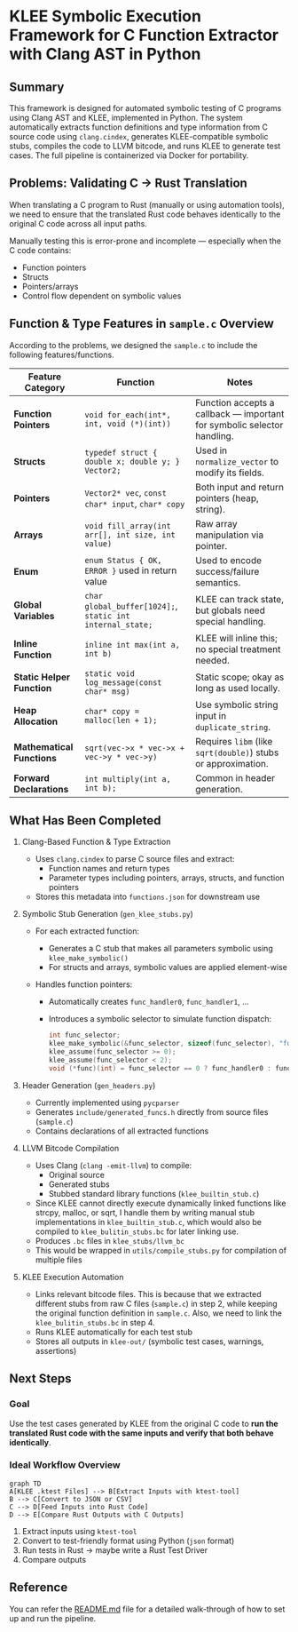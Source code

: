 # KLEE Symbolic Execution Framework for C Function Extractor with Clang AST in Python

## Summary
This framework is designed for automated symbolic testing of C programs using Clang AST and KLEE, implemented in Python. The system automatically extracts function definitions and type information from C source code using `clang.cindex`, generates KLEE-compatible symbolic stubs, compiles the code to LLVM bitcode, and runs KLEE to generate test cases. The full pipeline is containerized via Docker for portability.

## Problems: Validating C → Rust Translation
When translating a C program to Rust (manually or using automation tools), we need to ensure that the translated Rust code behaves identically to the original C code across all input paths.

Manually testing this is error-prone and incomplete — especially when the C code contains:
- Function pointers
- Structs
- Pointers/arrays
- Control flow dependent on symbolic values

## Function & Type Features in `sample.c` Overview

According to the problems, we designed the `sample.c` to include the following features/functions.

| Feature Category             |  Function                                        | Notes                                                                   |
| ---------------------------- | --------------------------------------------------------- | ----------------------------------------------------------------------- |
| **Function Pointers**      | `void for_each(int*, int, void (*)(int))`                 | Function accepts a callback — important for symbolic selector handling. |
| **Structs**                | `typedef struct { double x; double y; } Vector2;`         | Used in `normalize_vector` to modify its fields.                        |
| **Pointers**               | `Vector2* vec`, `const char* input`, `char* copy`         | Both input and return pointers (heap, string).                          |
| **Arrays**                 | `void fill_array(int arr[], int size, int value)`         | Raw array manipulation via pointer.                                     |
| **Enum**                   | `enum Status { OK, ERROR }` used in return value          | Used to encode success/failure semantics.                               |
| **Global Variables**       | `char global_buffer[1024];`, `static int internal_state;` | KLEE can track state, but globals need special handling.                |
| **Inline Function**        | `inline int max(int a, int b)`                            | KLEE will inline this; no special treatment needed.                     |
| **Static Helper Function** | `static void log_message(const char* msg)`                | Static scope; okay as long as used locally.                             |
| **Heap Allocation**        | `char* copy = malloc(len + 1);`                           | Use symbolic string input in `duplicate_string`.                        |
| **Mathematical Functions** | `sqrt(vec->x * vec->x + vec->y * vec->y)`                 | Requires `libm` (like `sqrt(double)`) stubs or approximation.                                 |
| **Forward Declarations**   | `int multiply(int a, int b);`                             | Common in header generation.                                            |


## What Has Been Completed
1. Clang-Based Function & Type Extraction
    - Uses `clang.cindex` to parse C source files and extract:
        - Function names and return types
        - Parameter types including pointers, arrays, structs, and function pointers
    - Stores this metadata into `functions.json` for downstream use

2. Symbolic Stub Generation (`gen_klee_stubs.py`)
    - For each extracted function:
        - Generates a C stub that makes all parameters symbolic using `klee_make_symbolic()`
        - For structs and arrays, symbolic values are applied element-wise

    - Handles function pointers:
        - Automatically creates `func_handler0`, `func_handler1`, ...
        - Introduces a symbolic selector to simulate function dispatch:

            ```c
            int func_selector;
            klee_make_symbolic(&func_selector, sizeof(func_selector), "func_selector");
            klee_assume(func_selector >= 0);
            klee_assume(func_selector < 2);
            void (*func)(int) = func_selector == 0 ? func_handler0 : func_handler1;
            ```
3. Header Generation (`gen_headers.py`)
    - Currently implemented using `pycparser`
    - Generates `include/generated_funcs.h` directly from source files (`sample.c`)
    - Contains declarations of all extracted functions

4. LLVM Bitcode Compilation
    - Uses Clang (`clang -emit-llvm`) to compile:
        - Original source
        - Generated stubs
        - Stubbed standard library functions (`klee_builtin_stub.c`)
    - Since KLEE cannot directly execute dynamically linked functions like strcpy, malloc, or sqrt, I handle them by writing manual stub implementations in `klee_builtin_stub.c`, which would also be compiled to `klee_bulitin_stubs.bc` for later linking use.
    - Produces `.bc` files in `klee_stubs/llvm_bc`
    - This would be wrapped in `utils/compile_stubs.py` for compilation of multiple files

5. KLEE Execution Automation
    - Links relevant bitcode files. This is because that we extracted different stubs from raw C files (`sample.c`) in step 2, while keeping the original function definition in `sample.c`. Also, we need to link the `klee_bulitin_stubs.bc` in step 4.
    - Runs KLEE automatically for each test stub
    - Stores all outputs in `klee-out/` (symbolic test cases, warnings, assertions)

## Next Steps
### Goal
Use the test cases generated by KLEE from the original C code to **run the translated Rust code with the same inputs and verify that both behave identically**.

### Ideal Workflow Overview
```mermaid
graph TD
A[KLEE .ktest Files] --> B[Extract Inputs with ktest-tool]
B --> C[Convert to JSON or CSV]
C --> D[Feed Inputs into Rust Code]
D --> E[Compare Rust Outputs with C Outputs]
```

1. Extract inputs using `ktest-tool`
2. Convert to test-friendly format using Python (`json` format)
3. Run tests in Rust → maybe write a Rust Test Driver
4. Compare outputs

## Reference
You can refer the [README.md](https://github.com/UIUC-code/UIUC---code-translation/tree/main/code/OscarFu/python/README.md) file for a detailed walk-through of how to set up and run the pipeline.

